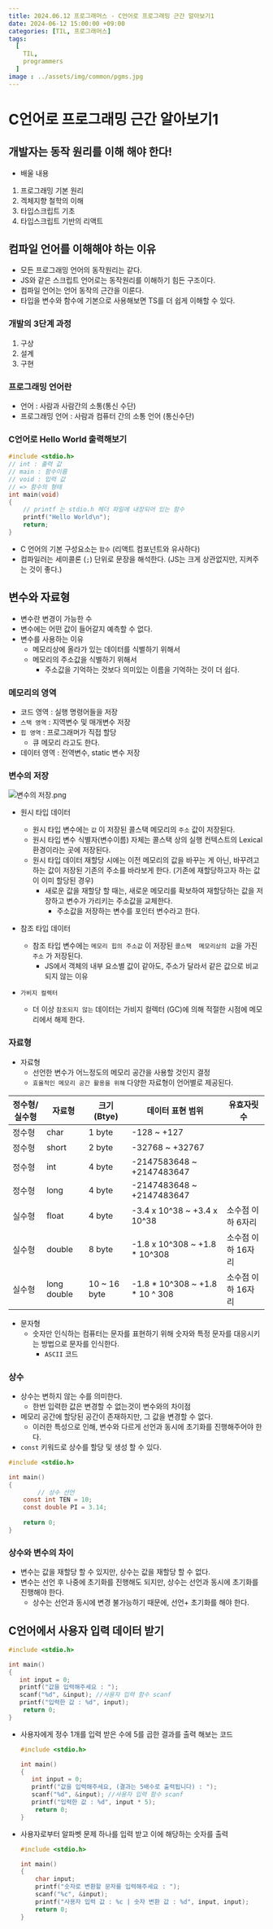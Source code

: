 ```yaml
---
title: 2024.06.12 프로그래머스 - C언어로 프로그래밍 근간 알아보기1
date: 2024-06-12 15:00:00 +09:00
categories: [TIL, 프로그래머스]
tags:
  [
    TIL,
    programmers
  ]
image : ../assets/img/common/pgms.jpg
---
```


# C언어로 프로그래밍 근간 알아보기1

## 개발자는 동작 원리를 이해 해야 한다!

- 배울 내용
1. 프로그래밍 기본 원리
2. 겍체지향  철학의 이해
3. 타입스크립트 기초
4. 타입스크립트 기반의 리액트

## 컴파일 언어를 이해해야 하는 이유

- 모든 프로그래밍 언어의 동작원리는 같다.
- JS와 같은 스크립트 언어로는 동작원리를 이해하기 힘든 구조이다.
- 컴파일 언어는 언어 동작의 근간을 이룬다.
- 타입을 변수와 함수에 기본으로 사용해보면 TS를 더 쉽게 이해할 수 있다.

### 개발의 3단계 과정

1. 구상
2. 설계
3. 구현

### 프로그래밍 언어란

- 언어 : 사람과 사람간의 소통(통신 수단)
- 프로그래밍 언어 : 사람과 컴퓨터 간의 소통 언어 (통신수단)

### C언어로 Hello World 출력해보기

```c
#include <stdio.h>
// int : 출력 값
// main : 함수이름
// void : 입력 값
// => 함수의 형태
int main(void)
{
	// printf 는 stdio.h 헤더 파일에 내장되어 있는 함수
	printf("Hello World\n");
	return;
}
```

- C  언어의 기본 구성요소는 `함수`  (리액트 컴포넌트와 유사하다)
- 컴파일러는 세미콜론 (`;`) 단위로 문장을 해석한다. (JS는 크게 상관없지만, 지켜주는 것이 좋다.)

## 변수와 자료형

- 변수란 변경이 가능한 수
- 변수에는 어떤 값이 들어갈지 예측할 수 없다.
- 변수를 사용하는 이유
    - 메모리상에 올라가 있는 데이터를 식별하기 위해서
    - 메모리의 주소값을 식별하기 위해서
        - 주소값을 기억하는 것보다 의미있는 이름을 기억하는 것이 더 쉽다.

### 메모리의 영역

- 코드 영역 : 실행 명령어들을 저장
- `스택 영역` : 지역변수 및 매개변수 저장
- `힙 영역` : 프로그래머가 직접 할당
    - 큐 메모리 라고도 한다.
- 데이터 영역 : 전역변수, static 변수 저장

### 변수의 저장

![변수의 저장.png](../assets/img/post/2024/06/12/변수의%20저장.png)

- 원시 타입 데이터
    - 원시 타입 변수에는 `값` 이 저장된 콜스택 메모리의 `주소` 값이 저장된다.
    - 원시 타입 변수 식별자(변수이름) 자체는 콜스택 상의 실행 컨텍스트의 Lexical 환경이라는 곳에 저장된다.
    - 원시 타입 데이터 재할당 시에는 이전 메모리의 값을 바꾸는 게 아닌, 바꾸려고 하는 값이 저장된 기존의 주소를 바라보게 한다. (기존에 재할당하고자 하는 값이 이미 할당된 경우)
        - 새로운 값을 재할당 할 때는, 새로운 메모리를 확보하여 재할당하는 값을 저장하고 변수가 가리키는 주소값을 교체한다.
            - 주소값을 저장하는 변수를 포인터 변수라고 한다.
    
- 참조 타입 데이터
    - 참조 타입 변수에는  `메모리 힙의 주소값` 이 저장된 `콜스택  메모리상의 값`을 가진  `주소` 가 저장된다.
        - JS에서 객체의 내부 요소별 값이 같아도, 주소가 달라서 같은 값으로 비교되지 않는 이유
        
- `가비지 컬렉터`
    - 더 이상 `참조되지 않는` 데이터는 가비지 컬렉터 (GC)에 의해 적절한 시점에 메모리에서 해제 한다.
    

### 자료형

- 자료형
    - 선언한 변수가 어느정도의 메모리 공간을 사용할 것인지 결정
    - `효율적인 메모리 공간 활용을 위해` 다양한 자료형이 언어별로 제공된다.

| 정수형/실수형 | 자료형      | 크기(Btye)   | 데이터 표현 범위                | 유효자릿수         |
| ------------- | ----------- | ------------ | ------------------------------- | ------------------ |
| 정수형        | char        | 1 byte       | -128 ~ +127                     |                    |
| 정수형        | short       | 2 byte       | -32768 ~ +32767                 |                    |
| 정수형        | int         | 4 byte       | -2147583648 ~ +2147483647       |                    |
| 정수형        | long        | 4 byte       | -2147483648 ~ +2147483647       |                    |
| 실수형        | float       | 4 byte       | -3.4 x 10^38 ~ +3.4 x 10^38     | 소수점 이하 6자리  |
| 실수형        | double      | 8 byte       | -1.8 x 10^308 ~ +1.8 * 10^308   | 소수점 이하 16자리 |
| 실수형        | long double | 10 ~ 16 byte | -1.8 * 10^308 ~ +1.8 * 10 ^ 308 | 소수점 이하 16자리 |
- 문자형
    - 숫자만 인식하는 컴퓨터는 문자를 표현하기 위해 숫자와 특정 문자를 대응시키는 방법으로 문자를 인식한다.
        - `ASCII` 코드
        

### 상수

- 상수는 변하지 않는 수를 의미한다.
    - 한번 입력한 값은 변경할 수 없는것이 변수와의 차이점
- 메모리 공간에 할당된 공간이 존재하지만, 그 값을 변경할 수 없다.
    - 이러한 특성으로 인해, 변수와 다르게 선언과 동시에 초기화를 진행해주어야 한다.
- `const` 키워드로 상수를 할당 및 생성 할 수 있다.

```c
#include <stdio.h>

int main()
{
		// 상수 선언
    const int TEN = 10;
    const double PI = 3.14;
    
    return 0;
}

```

### 상수와 변수의 차이

- 변수는 값을 재할당 할 수 있지만, 상수는 값을 재할당 할 수 없다.
- 변수는 선언 후 나중에 초기화를 진행해도 되지만, 상수는 선언과 동시에 초기화를 진행해야 한다.
    - 상수는 선언과 동시에 변경 불가능하기 때문에, 선언+ 초기화를 해야 한다.

## C언어에서 사용자 입력 데이터 받기

```c
#include <stdio.h>

int main()
{
   int input = 0;
   printf("값을 입력해주세요 : ");
   scanf("%d", &input); //사용자 입력 함수 scanf
   printf("입력한 값 : %d", input);
    return 0;
}

```

- 사용자에게 정수 1개를 입력 받은 수에 5를 곱한 결과를 출력 해보는 코드
    
    ```c
    #include <stdio.h>
    
    int main()
    {
       int input = 0;
       printf("값을 입력해주세요, (결과는 5배수로 출력됩니다) : ");
       scanf("%d", &input); //사용자 입력 함수 scanf
       printf("입력한 값 : %d", input * 5);
        return 0;
    }
    
    ```
    
- 사용자로부터 알파벳 문제 하나를 입력 받고 이에 해당하는 숫자를 출력
    
    ```c
    #include <stdio.h>
    
    int main()
    {
        char input;
        printf("숫자로 변환할 문자를 입력해주세요 : ");
        scanf("%c", &input);
        printf("사용자 입력 값 : %c | 숫자 변환 값 : %d", input, input);
        return 0;
    }
    
    ```